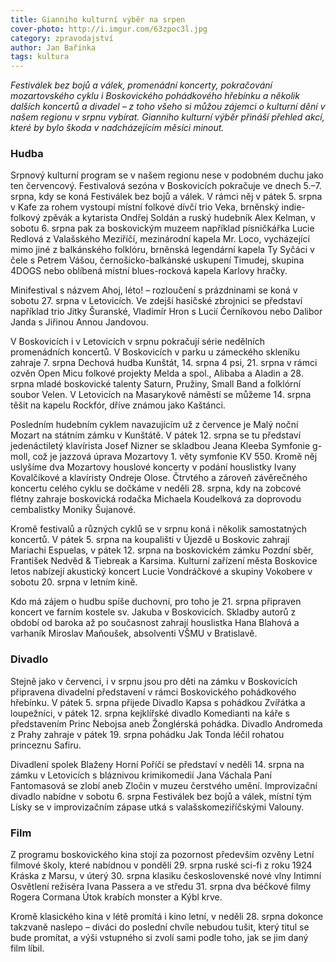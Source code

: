 ```yaml
---
title: Gianniho kulturní výběr na srpen
cover-photo: http://i.imgur.com/63zpoc3l.jpg
category: zpravodajství
author: Jan Bařinka
tags: kultura
---
```


*Festiválek bez bojů a válek, promenádní koncerty, pokračování mozartovského cyklu i Boskovického pohádkového hřebínku a několik dalších koncertů a divadel – z toho všeho si můžou zájemci o kulturní dění v našem regionu v srpnu vybírat. Gianniho kulturní výběr přináší přehled akcí, které by bylo škoda v nadcházejícím měsíci minout.*

### Hudba

Srpnový kulturní program se v našem regionu nese v podobném duchu jako ten červencový. Festivalová sezóna v Boskovicích pokračuje ve dnech 5.–7. srpna, kdy se koná Festiválek bez bojů a válek. V rámci něj v pátek 5. srpna v Kafe za rohem vystoupí místní folkové dívčí trio Veka, brněnský indie-folkový zpěvák a kytarista Ondřej Soldán a ruský hudebník Alex Kelman, v sobotu 6. srpna pak za boskovickým muzeem například písničkářka Lucie Redlová z Valašského Meziříčí, mezinárodní kapela Mr. Loco, vycházející mimo jiné z balkánského folklóru, brněnská legendární kapela Ty Syčáci v čele s Petrem Vášou, černošicko-balkánské uskupení Timudej, skupina 4DOGS nebo oblíbená místní blues-rocková kapela Karlovy hračky.

Minifestival s názvem Ahoj, léto! – rozloučení s prázdninami se koná v sobotu 27. srpna v Letovicích. Ve zdejší hasičské zbrojnici se představí například trio Jitky Šuranské, Vladimír Hron s Lucií Černíkovou nebo Dalibor Janda s Jiřinou Annou Jandovou.

V Boskovicích i v Letovicích v srpnu pokračují série nedělních promenádních koncertů. V Boskovicích v parku u zámeckého skleníku zahraje 7. srpna Dechová hudba Kunštát, 14. srpna 4 psi, 21. srpna v rámci ozvěn Open Micu folkové projekty Melda a spol., Alibaba a Aladin a 28. srpna mladé boskovické talenty Saturn, Pružiny, Small Band a folklórní soubor Velen. V Letovicích na Masarykově náměstí se můžeme 14. srpna těšit na kapelu Rockfór, dříve známou jako Kaštánci.

Posledním hudebním cyklem navazujícím už z července je Malý noční Mozart na státním zámku v Kunštátě. V pátek 12. srpna se tu představí jedenáctiletý klavírista Josef Nizner se skladbou Jeana Kleeba Symfonie g-moll, což je jazzová úprava Mozartovy 1. věty symfonie KV 550. Kromě něj uslyšíme dva Mozartovy houslové koncerty v podání houslistky Ivany Kovalčíkové a klavíristy Ondreje Olose. Čtrvtého a zároveň závěrečného koncertu celého cyklu se dočkáme v neděli 28. srpna, kdy na zobcové flétny zahraje boskovická rodačka Michaela Koudelková za doprovodu cembalistky Moniky Šujanové.

Kromě festivalů a různých cyklů se v srpnu koná i několik samostatných koncertů. V pátek 5. srpna na koupališti v Újezdě u Boskovic zahrají Mariachi Espuelas, v pátek 12. srpna na boskovickém zámku Pozdní sběr, František Nedvěd & Tiebreak a Karsima. Kulturní zařízení města Boskovice letos nabízejí akustický koncert Lucie Vondráčkové a skupiny Vokobere v sobotu 20. srpna v letním kině.

Kdo má zájem o hudbu spíše duchovní, pro toho je 21. srpna připraven koncert ve farním kostele sv. Jakuba v Boskovicích. Skladby autorů z období od baroka až po současnost zahrají houslistka Hana Blahová a varhaník Miroslav Maňoušek, absolventi VŠMU v Bratislavě.

### Divadlo

Stejně jako v červenci, i v srpnu jsou pro děti na zámku v Boskovicích připravena divadelní představení v rámci Boskovického pohádkového hřebínku. V pátek 5. srpna přijede Divadlo Kapsa s pohádkou Zvířátka a loupežníci, v pátek 12. srpna kejklířské divadlo Komedianti na káře s představením Princ Nebojsa aneb Žonglérská pohádka. Divadlo Andromeda z Prahy zahraje v pátek 19. srpna pohádku Jak Tonda léčil rohatou princeznu Safiru.

Divadlení spolek Blaženy Horní Poříčí se představí v neděli 14. srpna na zámku v Letovicích s bláznivou krimikomedií Jana Váchala Paní Fantomasová se zlobí aneb Zločin v muzeu čerstvého umění. Improvizační divadlo nabídne v sobotu 6. srpna Festiválek bez bojů a válek, místní tým Lísky se v improvizačním zápase utká s valašskomeziříčskými Valouny.

### Film

Z programu boskovického kina stojí za pozornost především ozvěny Letní filmové školy, které nabídnou v pondělí 29. srpna ruské sci-fi z roku 1924 Kráska z Marsu, v úterý 30. srpna klasiku československé nové vlny Intimní Osvětlení režiséra Ivana Passera a ve středu 31. srpna dva béčkové filmy Rogera Cormana Útok krabích monster a Kýbl krve.

Kromě klasického kina v létě promítá i kino letní, v neděli 28. srpna dokonce takzvaně naslepo – diváci do poslední chvíle nebudou tušit, který titul se bude promítat, a výši vstupného si zvolí sami podle toho, jak se jim daný film líbil.
